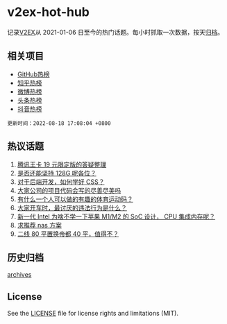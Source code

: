 # v2ex-hot-hub

 记录[V2EX](https://www.v2ex.com/)从 2021-01-06 日至今的热门话题。每小时抓取一次数据，按天[归档](archives)。
 
 ## 相关项目

- [GitHub热榜](https://github.com/lonnyzhang423/github-hot-hub)
- [知乎热榜](https://github.com/lonnyzhang423/zhihu-hot-hub)
- [微博热榜](https://github.com/lonnyzhang423/weibo-hot-hub)
- [头条热榜](https://github.com/lonnyzhang423/toutiao-hot-hub)
- [抖音热榜](https://github.com/lonnyzhang423/douyin-hot-hub)


 `更新时间：2022-08-18 17:08:04 +0800`

## 热议话题

1. [腾讯王卡 19 元限定版的答疑整理](https://www.v2ex.com/t/873618)
1. [是否还能坚持 128G 呢各位？](https://www.v2ex.com/t/873671)
1. [对于后端开发，如何学好 CSS？](https://www.v2ex.com/t/873641)
1. [大家公司的项目代码会写的尽善尽美吗](https://www.v2ex.com/t/873709)
1. [有什么一个人可以做的有趣的体育运动码？](https://www.v2ex.com/t/873538)
1. [大家开车时，最讨厌的违法行为是什么？](https://www.v2ex.com/t/873660)
1. [新一代 Intel 为啥不学一下苹果 M1/M2 的 SoC 设计， CPU 集成内存呢？](https://www.v2ex.com/t/873674)
1. [求推荐 nas 方案](https://www.v2ex.com/t/873623)
1. [二线 80 平置换帝都 40 平，值得不？](https://www.v2ex.com/t/873667)

## 历史归档

[archives](archives)

## License

See the [LICENSE](LICENSE) file for license rights and limitations (MIT).
